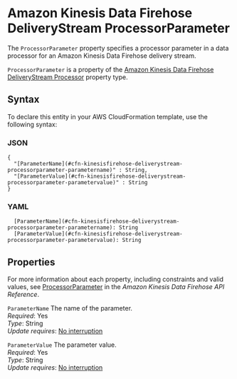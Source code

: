 # Amazon Kinesis Data Firehose DeliveryStream ProcessorParameter<a name="aws-properties-kinesisfirehose-deliverystream-processorparameter"></a>

The `ProcessorParameter` property specifies a processor parameter in a data processor for an Amazon Kinesis Data Firehose delivery stream\.

`ProcessorParameter` is a property of the [Amazon Kinesis Data Firehose DeliveryStream Processor](aws-properties-kinesisfirehose-deliverystream-processor.md) property type\.

## Syntax<a name="aws-properties-kinesisfirehose-deliverystream-processorparameter-syntax"></a>

To declare this entity in your AWS CloudFormation template, use the following syntax:

### JSON<a name="aws-properties-kinesisfirehose-deliverystream-processorparameter-syntax.json"></a>

```
{
  "[ParameterName](#cfn-kinesisfirehose-deliverystream-processorparameter-parametername)" : String,
  "[ParameterValue](#cfn-kinesisfirehose-deliverystream-processorparameter-parametervalue)" : String
}
```

### YAML<a name="aws-properties-kinesisfirehose-deliverystream-processorparameter-syntax.yaml"></a>

```
  [ParameterName](#cfn-kinesisfirehose-deliverystream-processorparameter-parametername): String
  [ParameterValue](#cfn-kinesisfirehose-deliverystream-processorparameter-parametervalue): String
```

## Properties<a name="aws-properties-kinesisfirehose-deliverystream-processorparameter-properties"></a>

For more information about each property, including constraints and valid values, see [ProcessorParameter](https://docs.aws.amazon.com/firehose/latest/APIReference/API_ProcessorParameter.html) in the *Amazon Kinesis Data Firehose API Reference*\.

`ParameterName`  <a name="cfn-kinesisfirehose-deliverystream-processorparameter-parametername"></a>
The name of the parameter\.  
 *Required*: Yes  
*Type*: String  
 *Update requires*: [No interruption](using-cfn-updating-stacks-update-behaviors.md#update-no-interrupt) 

`ParameterValue`  <a name="cfn-kinesisfirehose-deliverystream-processorparameter-parametervalue"></a>
The parameter value\.  
 *Required*: Yes  
*Type*: String  
 *Update requires*: [No interruption](using-cfn-updating-stacks-update-behaviors.md#update-no-interrupt) 